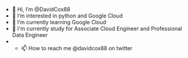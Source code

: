 - 👋 Hi, I’m @DavidCox88
- 👀 I’m interested in python and Google Cloud
- 🌱 I’m currently learning Google Cloud
- 📜 I'm currently study for Associate Cloud Engineer and Professional Data Engineer
- - 📫 How to reach me @davidcox88 on twitter
<!---
- 💞️ I’m looking to collaborate on ...
--->


<!---
DavidCox88/DavidCox88 is a ✨ special ✨ repository because its `README.md` (this file) appears on your GitHub profile.
You can click the Preview link to take a look at your changes.
--->
